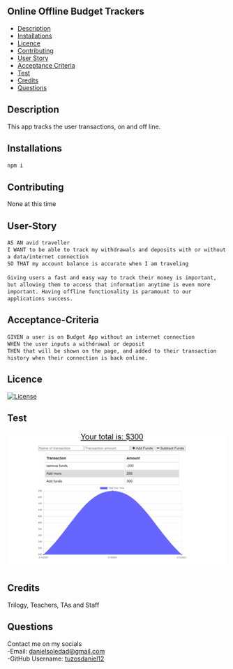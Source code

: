 ## Online Offline Budget Trackers

- [Description](#Description)
- [Installations](#Installations)
- [Licence](#Licence)
- [Contributing](#Contributing)
- [User Story](#User-Story)
- [Acceptance Criteria](#Acceptance-Criteria)
- [Test](#Test)
- [Credits](#Credits)
- [Questions](#Questions)

## Description

This app tracks the user transactions, on and off line.

## Installations

`npm i`

## Contributing

None at this time

## User-Story

```
AS AN avid traveller
I WANT to be able to track my withdrawals and deposits with or without a data/internet connection
SO THAT my account balance is accurate when I am traveling

Giving users a fast and easy way to track their money is important, but allowing them to access that information anytime is even more important. Having offline functionality is paramount to our applications success.
```

## Acceptance-Criteria

```
GIVEN a user is on Budget App without an internet connection
WHEN the user inputs a withdrawal or deposit
THEN that will be shown on the page, and added to their transaction history when their connection is back online.
```

## Licence

[![License](https://img.shields.io/badge/License-MIT-yellow.svg)](https://opensource.org/licenses/MIT)

## Test

[![image](images/demo.png)](https://enline-offline-budget.herokuapp.com/)

## Credits

Trilogy, Teachers, TAs and Staff

## Questions
Contact me on my socials
<br>
-Email: [danielsoledad@gmail.com](mailto:danielsoledad@gmail.com)
<br>
-GitHub Username: [tuzosdaniel12](https://github.com/tuzosdaniel12) 
